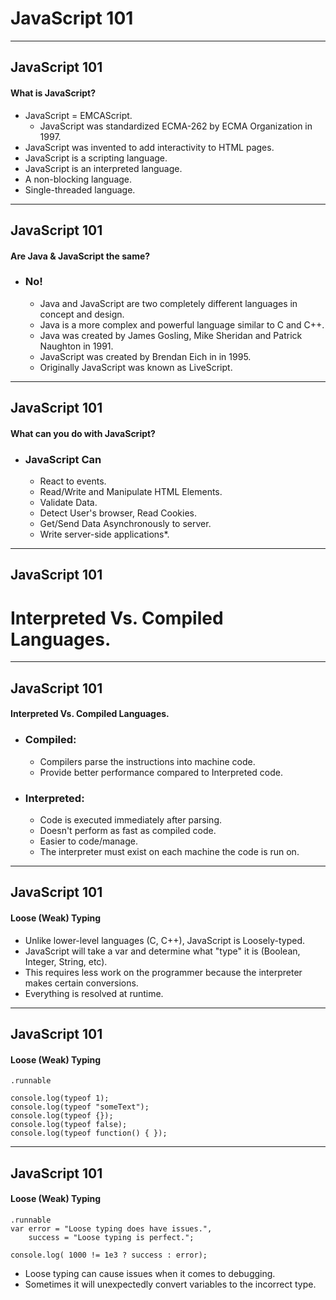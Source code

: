 # JavaScript 101

---
## JavaScript 101
#### What is JavaScript?

- JavaScript = EMCAScript.
	- JavaScript was standardized ECMA-262 by ECMA Organization in 1997.
- JavaScript was invented to add interactivity to HTML pages.
- JavaScript is a scripting language.
- JavaScript is an interpreted language.
- A non-blocking language.
- Single-threaded language.

---
## JavaScript 101
#### Are Java &amp; JavaScript the same?

- ### No!
	- Java and JavaScript are two completely different languages in concept and design.
	- Java is a more complex and powerful language similar to C and C++.
	- Java was created by James Gosling, Mike Sheridan and Patrick Naughton in 1991.
	- JavaScript was created by Brendan Eich in in 1995.
	- Originally JavaScript was known as LiveScript.
	
	
---
## JavaScript 101
#### What can you do with JavaScript?

- ### JavaScript Can
	- React to events.
	- Read/Write and Manipulate HTML Elements.
	- Validate Data.
	- Detect User's browser, Read Cookies.
	- Get/Send Data Asynchronously to server.
	- Write server-side applications*.
	
---
## JavaScript 101

# Interpreted Vs. Compiled Languages.

---
## JavaScript 101
#### Interpreted Vs. Compiled Languages.

- ### Compiled:
	- Compilers parse the instructions into machine code.
	- Provide better performance compared to Interpreted code.
	
- ### Interpreted:
	- Code is executed immediately after parsing.
	- Doesn't perform as fast as compiled code.
	- Easier to code/manage.
	- The interpreter must exist on each machine the code is run on.
	
---
## JavaScript 101
#### Loose (Weak) Typing

- Unlike lower-level languages (C, C++), JavaScript is Loosely-typed.
- JavaScript will take a var and determine what "type" it is (Boolean, Integer, String, etc).
- This requires less work on the programmer because the interpreter makes certain conversions.
- Everything is resolved at runtime.

---
## JavaScript 101
#### Loose (Weak) Typing

	.runnable
	
	console.log(typeof 1); 
	console.log(typeof "someText");
	console.log(typeof {});
	console.log(typeof false);
	console.log(typeof function() { });
	
---
## JavaScript 101
#### Loose (Weak) Typing

	.runnable 
	var error = "Loose typing does have issues.",
		success = "Loose typing is perfect.";
		
	console.log( 1000 != 1e3 ? success : error);
	
- Loose typing can cause issues when it comes to debugging.
- Sometimes it will unexpectedly convert variables to the incorrect type.